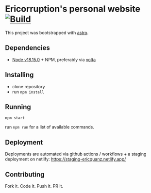 # Ericorruption's personal website [![Build](https://github.com/ericorruption/ericorruption.github.io/actions/workflows/build.yml/badge.svg)](https://github.com/ericorruption/ericorruption.github.io/actions/workflows/build.yml)

This project was bootstrapped with [astro](https://astro.build/).

## Dependencies

- [Node v18.15.0](https://nodejs.org/) + NPM, preferably via [volta](https://volta.sh/)

## Installing

- clone repository
- run `npm install`

## Running

```
npm start
```

run `npm run` for a list of available commands.

<!-- TODO update command for astro -->
<!-- `npx browser-sync start --files '_site/**' --proxy localhost:4000` -->

## Deployment

Deployments are automated via github actions / workflows + a staging deployment on netlify: https://staging-ericquanz.netlify.app/

## Contributing

Fork it. Code it. Push it. PR it.
